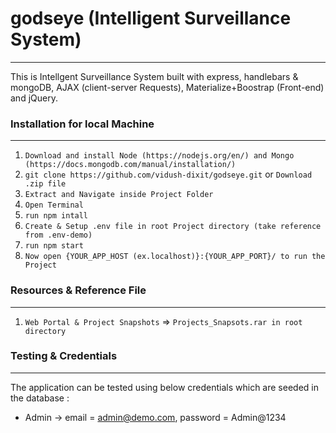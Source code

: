 # godseye (Intelligent Surveillance System)
-------------------------------

This is Intellgent Surveillance System built with express, handlebars & mongoDB, AJAX (client-server Requests), Materialize+Boostrap (Front-end) and jQuery.

### Installation for local Machine
----------------------------------
01. `Download and install Node (https://nodejs.org/en/) and Mongo (https://docs.mongodb.com/manual/installation/)`
02. `git clone https://github.com/vidush-dixit/godseye.git` or `Download .zip file`
03. `Extract and Navigate inside Project Folder`
04. `Open Terminal`
05. `run npm intall`
06. `Create & Setup .env file in root Project directory (take reference from .env-demo)`
07. `run npm start`
08. `Now open {YOUR_APP_HOST (ex.localhost)}:{YOUR_APP_PORT}/ to run the Project`

### Resources & Reference File
------------------------------
01. `Web Portal & Project Snapshots` => `Projects_Snapsots.rar in root directory`

### Testing & Credentials
-------------------------
The application can be tested using below credentials which are seeded in the database :

-   Admin -> email = admin@demo.com, password = Admin@1234
